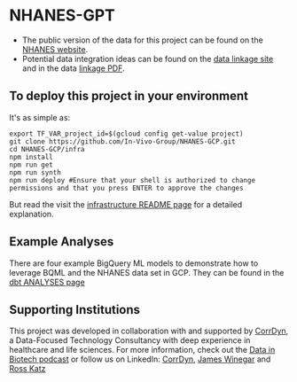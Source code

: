 # NHANES-GPT

- The public version of the data for this project can be found on the [NHANES website](https://www.cdc.gov/nchs/nhanes/index.htm).
- Potential data integration ideas can be found on the [data linkage site](https://www.cdc.gov/nchs/data-linkage/index.htm) and in the data [linkage PDF](https://www.cdc.gov/nchs/data/datalinkage/LinkageTable_1.pdf).

## To deploy this project in your environment

It's as simple as:

```{bash}
export TF_VAR_project_id=$(gcloud config get-value project)
git clone https://github.com/In-Vivo-Group/NHANES-GCP.git
cd NHANES-GCP/infra
npm install
npm run get
npm run synth
npm run deploy #Ensure that your shell is authorized to change permissions and that you press ENTER to approve the changes
```

But read the visit the [infrastructure README page](infra/README.md) for a detailed explanation. 

## Example Analyses

There are four example BigQuery ML models to demonstrate how to leverage BQML and the NHANES data set in GCP. They can be found in the [dbt ANALYSES page](dbt/analyses)

## Supporting Institutions

This project was developed in collaboration with and supported by [CorrDyn](https://www.corrdyn.com/), a Data-Focused Technology Consultancy with deep experience in healthcare and life sciences. For more information, check out the [Data in Biotech podcast](https://podcasts.apple.com/gb/podcast/data-in-biotech/id1708993594) or follow us on LinkedIn: [CorrDyn](https://www.linkedin.com/company/corrdyn/), [James Winegar](https://www.linkedin.com/in/james-winegar/) and [Ross Katz](https://www.linkedin.com/in/b-ross-katz/)
